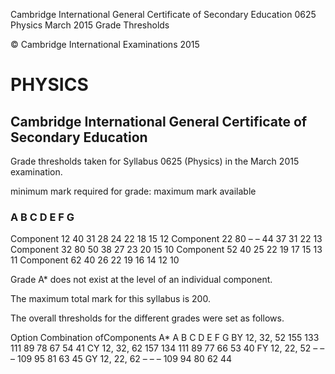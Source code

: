  Cambridge International General Certificate of Secondary Education 0625 Physics March 2015 Grade Thresholds 

 © Cambridge International Examinations 2015 

# PHYSICS 

## Cambridge International General Certificate of Secondary Education 

Grade thresholds taken for Syllabus 0625 (Physics) in the March 2015 examination. 

 minimum mark required for grade: maximum mark available 

### A B C D E F G 

 Component 12 40 31 28 24 22 18 15 12 Component 22 80 – – 44 37 31 22 13 Component 32 80 50 38 27 23 20 15 10 Component 52 40 25 22 19 17 15 13 11 Component 62 40 26 22 19 16 14 12 10 

Grade A* does not exist at the level of an individual component. 

The maximum total mark for this syllabus is 200. 

The overall thresholds for the different grades were set as follows. 

 Option Combination ofComponents A* A B C D E F G BY 12, 32, 52 155 133 111 89 78 67 54 41 CY 12, 32, 62 157 134 111 89 77 66 53 40 FY 12, 22, 52 – – – 109 95 81 63 45 GY 12, 22, 62 – – – 109 94 80 62 44 


